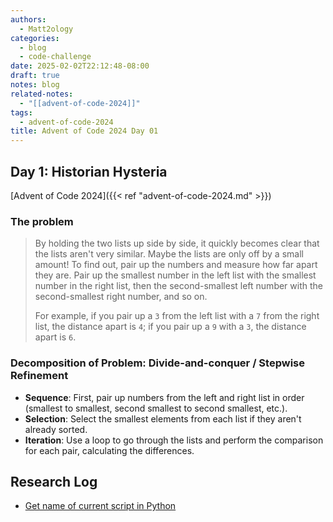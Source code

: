```yaml
---
authors:
  - Matt2ology
categories:
  - blog
  - code-challenge
date: 2025-02-02T22:12:48-08:00
draft: true
notes: blog
related-notes:
  - "[[advent-of-code-2024]]"
tags:
  - advent-of-code-2024
title: Advent of Code 2024 Day 01
---
```


## Day 1: Historian Hysteria

 [Advent of Code 2024]({{< ref "advent-of-code-2024.md" >}})

### The problem

> By holding the two lists up side by side, it quickly becomes clear that the lists aren't very similar. Maybe the lists are only off by a small amount! To find out, pair up the numbers and measure how far apart they are. Pair up the smallest number in the left list with the smallest number in the right list, then the second-smallest left number with the second-smallest right number, and so on.
> 
> For example, if you pair up a `3` from the left list with a `7` from the right list, the distance apart is `4`; if you pair up a `9` with a `3`, the distance apart is `6`.

### Decomposition of Problem: Divide-and-conquer / Stepwise Refinement

- **Sequence**: First, pair up numbers from the left and right list in order (smallest to smallest, second smallest to second smallest, etc.).
- **Selection**: Select the smallest elements from each list if they aren't already sorted.
- **Iteration**: Use a loop to go through the lists and perform the comparison for each pair, calculating the differences.

## Research Log

- [Get name of current script in Python](https://stackoverflow.com/questions/4152963/get-name-of-current-script-in-python)

